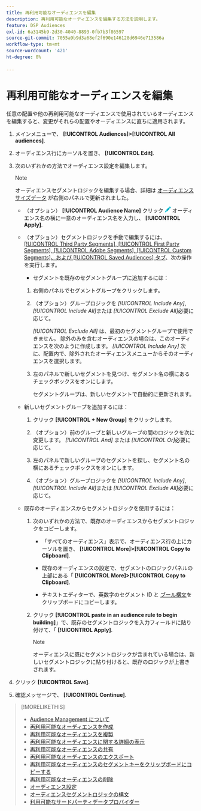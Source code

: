 ```yaml
---
title: 再利用可能なオーディエンスを編集
description: 再利用可能なオーディエンスを編集する方法を説明します。
feature: DSP Audiences
exl-id: 6a3145b9-2d30-4040-8893-0fb7b3f86597
source-git-commit: 7055a9b9d3a68ef2f690e146128d6946e713586a
workflow-type: tm+mt
source-wordcount: '421'
ht-degree: 0%

---
```


# 再利用可能なオーディエンスを編集

任意の配置や他の再利用可能なオーディエンスで使用されているオーディエンスを編集すると、変更がそれらの配置やオーディエンスに直ちに適用されます。<!-- verify -->

1. メインメニューで、 **[!UICONTROL Audiences]>[!UICONTROL All audiences]**.

1. オーディエンス行にカーソルを置き、 **[!UICONTROL Edit]**.

1. 次のいずれかの方法でオーディエンス設定を編集します。

   >[!NOTE]
   >
   >オーディエンスセグメントロジックを編集する場合、詳細は [オーディエンスサイズデータ](audience-about.md) が右側のパネルで更新されました。

   * （オプション） **[!UICONTROL Audience Name]** クリック ![編集](/help/dsp/assets/edit.png) オーディエンス名の横に一意のオーディエンス名を入力し、 **[!UICONTROL Apply]**.

   * （オプション）セグメントロジックを手動で編集するには、 [[!UICONTROL Third Party Segments], [!UICONTROL First Party Segments], [!UICONTROL Adobe Segments], [!UICONTROL Custom Segments]、および [!UICONTROL Saved Audiences] タブ](audience-settings.md)、次の操作を実行します。

      * セグメントを既存のセグメントグループに追加するには：
      1. 右側のパネルでセグメントグループをクリックします。

      1. （オプション）グループロジックを *[!UICONTROL Include Any]*, *[!UICONTROL Include All]*&#x200B;または *[!UICONTROL Exclude All]*&#x200B;必要に応じて。

         *[!UICONTROL Exclude All]* は、最初のセグメントグループで使用できません。 除外のみを含むオーディエンスの場合は、このオーディエンスを次のように作成します。 *[!UICONTROL Include Any]* 次に、配置内で、除外されたオーディエンスメニューからそのオーディエンスを選択します。

      1. 左のパネルで新しいセグメントを見つけ、セグメント名の横にあるチェックボックスをオンにします。

         セグメントグループは、新しいセグメントで自動的に更新されます。
   * 新しいセグメントグループを追加するには：

      1. クリック **[!UICONTROL + New Group]** をクリックします。

      1. （オプション）前のグループと新しいグループの間のロジックを次に変更します。 *[!UICONTROL And]* または *[!UICONTROL Or]*&#x200B;必要に応じて。

      1. 左のパネルで新しいグループのセグメントを探し、セグメント名の横にあるチェックボックスをオンにします。

      1. （オプション）グループロジックを *[!UICONTROL Include Any]*, *[!UICONTROL Include All]*&#x200B;または *[!UICONTROL Exclude All]*&#x200B;必要に応じて。
   * 既存のオーディエンスからセグメントロジックを使用するには：

      1. 次のいずれかの方法で、既存のオーディエンスからセグメントロジックをコピーします。

         * 「すべてのオーディエンス」表示で、オーディエンス行の上にカーソルを置き、 **[!UICONTROL More]>[!UICONTROL Copy to Clipboard]**.

         * 既存のオーディエンスの設定で、セグメントのロジックパネルの上部にある「 **[!UICONTROL More]>[!UICONTROL Copy to Clipboard]**.

         * テキストエディターで、英数字のセグメント ID と [ブール構文](audience-segment-logic-syntax.md)をクリップボードにコピーします。
      1. クリック **[!UICONTROL paste in an audience rule to begin building]**」で、既存のセグメントロジックを入力フィールドに貼り付けて、「 **[!UICONTROL Apply]**.

         >[!NOTE]
         >
         >オーディエンスに既にセグメントロジックが含まれている場合は、新しいセグメントロジックに貼り付けると、既存のロジックが上書きされます。





1. クリック **[!UICONTROL Save]**.

1. 確認メッセージで、 **[!UICONTROL Continue]**.

>[!MORELIKETHIS]
>
>* [Audience Management について](audience-about.md)
>* [再利用可能なオーディエンスを作成](reusable-audience-create.md)
>* [再利用可能なオーディエンスを複製](reusable-audience-duplicate.md)
>* [再利用可能なオーディエンスに関する詳細の表示](reusable-audience-view-details.md)
>* [再利用可能なオーディエンスの共有](reusable-audience-share.md)
>* [再利用可能なオーディエンスのエクスポート](reusable-audience-export.md)
>* [再利用可能なオーディエンスのセグメントキーをクリップボードにコピーする](reusable-audience-clipboard.md)
>* [再利用可能なオーディエンスの削除](reusable-audience-delete.md)
>* [オーディエンス設定](audience-settings.md)
>* [オーディエンスセグメントロジックの構文](audience-segment-logic-syntax.md)
>* [利用可能なサードパーティデータプロバイダー](third-party-data-providers.md)

